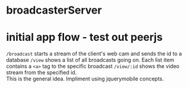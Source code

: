 ﻿# broadcasterServer

# initial app flow - test out peerjs
 `/broadcast` starts a stream of the client's web cam and sends the id to a database
 `/view` shows a list of all broadcasts going on.  Each list item contains a `<a>` tag to the specific broadcast
 `/view/:id` shows the video stream from the specified id.  
 This is the general idea.  Impliment using jquerymobile concepts.
